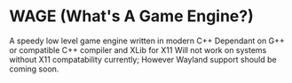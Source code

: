 # WAGE (What's A Game Engine?)

A speedy low level game engine written in modern C++
Dependant on G++ or compatible C++ compiler and XLib for X11
Will not work on systems without X11 compatability currently; However Wayland support should be coming soon.